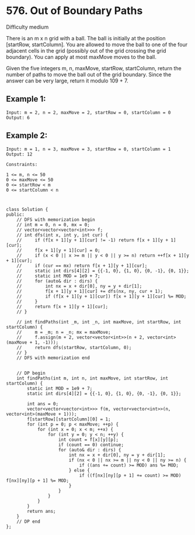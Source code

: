 # 576. Out of Boundary Paths
Difficulty medium

There is an m x n grid with a ball. The ball is initially at the position [startRow, startColumn]. You are allowed to move the ball to one of the four adjacent cells in the grid (possibly out of the grid crossing the grid boundary). You can apply at most maxMove moves to the ball.

Given the five integers m, n, maxMove, startRow, startColumn, return the number of paths to move the ball out of the grid boundary. Since the answer can be very large, return it modulo 109 + 7.


## Example 1:
```
Input: m = 2, n = 2, maxMove = 2, startRow = 0, startColumn = 0
Output: 6
```


## Example 2:
```
Input: m = 1, n = 3, maxMove = 3, startRow = 0, startColumn = 1
Output: 12
```
 

```
Constraints:

1 <= m, n <= 50
0 <= maxMove <= 50
0 <= startRow < m
0 <= startColumn < n
```


#
```
class Solution {
public:
    // DFS with memorization begin
    // int m = 0, n = 0, mx = 0;
    // vector<vector<vector<int>>> f;
    // int dfs(int x, int y, int cur) {
    //     if (f[x + 1][y + 1][cur] != -1) return f[x + 1][y + 1][cur];
    //     f[x + 1][y + 1][cur] = 0;
    //     if (x < 0 || x >= m || y < 0 || y >= n) return ++f[x + 1][y + 1][cur];
    //     if (cur == mx) return f[x + 1][y + 1][cur];
    //     static int dirs[4][2] = {{-1, 0}, {1, 0}, {0, -1}, {0, 1}};
    //     static int MOD = 1e9 + 7;
    //     for (auto& dir : dirs) {
    //         int nx = x + dir[0], ny = y + dir[1];
    //         f[x + 1][y + 1][cur] += dfs(nx, ny, cur + 1);
    //         if (f[x + 1][y + 1][cur]) f[x + 1][y + 1][cur] %= MOD;
    //     }
    //     return f[x + 1][y + 1][cur];
    // }

    // int findPaths(int _m, int _n, int maxMove, int startRow, int startColumn) {
    //     m = _m; n = _n; mx = maxMove;
    //     f.assign(m + 2, vector<vector<int>>(n + 2, vector<int>(maxMove + 1, -1)));
    //     return dfs(startRow, startColumn, 0);
    // }
    // DFS with memorization end


    // DP begin
    int findPaths(int m, int n, int maxMove, int startRow, int startColumn) {
        static int MOD = 1e9 + 7;
        static int dirs[4][2] = {{-1, 0}, {1, 0}, {0, -1}, {0, 1}};

        int ans = 0;
        vector<vector<vector<int>>> f(m, vector<vector<int>>(n, vector<int>(maxMove + 1)));
        f[startRow][startColumn][0] = 1;
        for (int p = 0; p < maxMove; ++p) {
            for (int x = 0; x < m; ++x) {
                for (int y = 0; y < n; ++y) {
                    int count = f[x][y][p];
                    if (count == 0) continue;
                    for (auto& dir : dirs) {
                        int nx = x + dir[0], ny = y + dir[1];
                        if (nx < 0 || nx >= m || ny < 0 || ny >= n) {
                            if ((ans += count) >= MOD) ans %= MOD;
                        } else {
                            if ((f[nx][ny][p + 1] += count) >= MOD) f[nx][ny][p + 1] %= MOD;
                        }
                    }
                }
            }
        }
        return ans;
    }
    // DP end
};
```